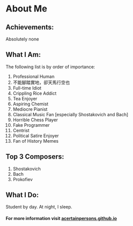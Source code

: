 # About Me


## Achievements:
Absolutely none

## What I Am:
The following list is by order of importance:
<ol>
  <li>Professional Human</li>
  <li>不能腳踏實地，卻天馬行空也</li>
  <li>Full-time Idiot</li>
  <li>Crippling Rice Addict</li>
  <li>Tea Enjoyer</li>
  <li>Aspiring Chemist</li>
  <li>Mediocre Pianist</li>
  <li>Classical Music Fan [especially Shostakovich and Bach]
  <li>Horrible Chess Player</li>
  <li>Fake Programmer</li>
  <li>Centrist</li>
  <li>Political Satire Enjoyer</li>
  <li>Fan of History Memes</li>
</ol>

## Top 3 Composers:
<ol>
  <li>Shostakovich</li>
  <li>Bach</li>
  <li>Prokofiev</li>
</ol>

## What I Do:
Student by day. At night, I sleep.

#### For more information visit <a href="acertainpersons.github.io">acertainpersons.github.io</a>
